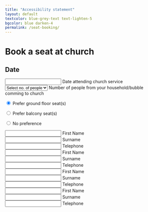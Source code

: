 ```yaml
---
title: "Accessibility statement"
layout: default
textcolor: blue-grey-text text-lighten-5
bgcolor: blue darken-4
permalink: /seat-booking/
---
```


# Book a seat at church

## Date
<div class="row">
  <form class="col s12">
    <div class="row">
      <div class="input-field col s12 m6 offset-3">
        <input type="text" class="datepicker">
        <label> Date attending church service</label>
      </div>
      <div class="input-field col s12"> 
        <div class="input-field">
          <select>
            <option value="" disabled selected>Select no. of people</option>
            <option value="1">1</option>
            <option value="2">2</option>
            <option value="3">3</option>
            <option value="4">4</option>
            <option value="5">5</option>
            <option value="6">6</option>
            <option value="7">7</option>
            <option value="8">8</option>
            <option value="9">9</option>
            <option value="10">10</option>
          </select>
          <label>Number of people from your household/bubble comming to church</label>
        </div>
      </div>
    </div>
    <div class="row">
      <div class="input-field col s12 m6">
        <form action="#">
          <p>
            <label>
              <input class="with-gap" name="seat-type" type="radio" checked />
              <span>Prefer ground floor seat(s)</span>
            </label>
          </p>
          <p>
            <label>
              <input class="with-gap" name="seat-type" type="radio" />
              <span>Prefer balcony seat(s)</span>
            </label>
          </p>
          <p>
            <label>
              <input class="with-gap" name="seat-type" type="radio"  />
              <span>No preference</span>
            </label>
          </p>
        </form>
      </div>
    </div>
    <div class="row">
      <div class="input-field col s12 m4">
        <input id="icon_prefix" type="text" class="validate">
        <label for="icon_prefix">First Name</label>
      </div>
      <div class="input-field col s12 m4">
        <input id="icon_prefix" type="text" class="validate">
        <label for="icon_prefix">Surname</label>
      </div>
      <div class="input-field col s12 m4">
        <input id="icon_telephone" type="tel" class="validate">
        <label for="icon_telephone">Telephone</label>
      </div>
    </div>
    <div class="row">
      <div class="input-field col s12 m4">
        <input id="icon_prefix" type="text" class="validate">
        <label for="icon_prefix">First Name</label>
      </div>
      <div class="input-field col s12 m4">
        <input id="icon_prefix" type="text" class="validate">
         <label for="icon_prefix">Surname</label>
      </div>
      <div class="input-field col s12 m4">
        <input id="icon_telephone" type="tel" class="validate">
        <label for="icon_telephone">Telephone</label>
      </div>
    </div>
    <div class="row">
      <div class="input-field col s12 m4">
        <input id="icon_prefix" type="text" class="validate">
        <label for="icon_prefix">First Name</label>
      </div>
      <div class="input-field col s12 m4">
        <input id="icon_prefix" type="text" class="validate">
         <label for="icon_prefix">Surname</label>
      </div>
      <div class="input-field col s12 m4">
        <input id="icon_telephone" type="tel" class="validate">
        <label for="icon_telephone">Telephone</label>
      </div>
    </div>
    <div class="row">
      <div class="input-field col s12 m4">
        <input id="icon_prefix" type="text" class="validate">
        <label for="icon_prefix">First Name</label>
      </div>
      <div class="input-field col s12 m4">
        <input id="icon_prefix" type="text" class="validate">
         <label for="icon_prefix">Surname</label>
      </div>
      <div class="input-field col s12 m4">
        <input id="icon_telephone" type="tel" class="validate">
        <label for="icon_telephone">Telephone</label>
      </div>
    </div>
  </form>
</div>

